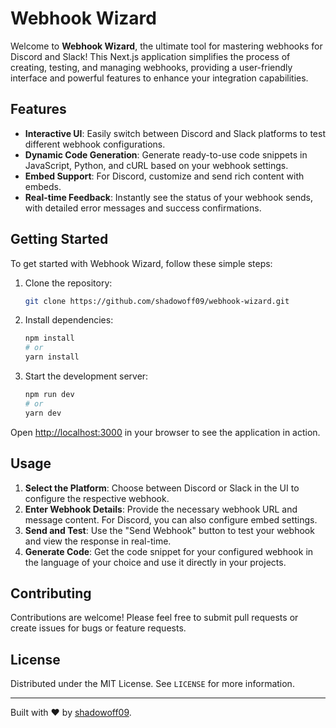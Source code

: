 # Webhook Wizard

Welcome to **Webhook Wizard**, the ultimate tool for mastering webhooks for Discord and Slack! This Next.js application simplifies the process of creating, testing, and managing webhooks, providing a user-friendly interface and powerful features to enhance your integration capabilities.

## Features

- **Interactive UI**: Easily switch between Discord and Slack platforms to test different webhook configurations.
- **Dynamic Code Generation**: Generate ready-to-use code snippets in JavaScript, Python, and cURL based on your webhook settings.
- **Embed Support**: For Discord, customize and send rich content with embeds.
- **Real-time Feedback**: Instantly see the status of your webhook sends, with detailed error messages and success confirmations.

## Getting Started

To get started with Webhook Wizard, follow these simple steps:

1. Clone the repository:
   ```bash
   git clone https://github.com/shadowoff09/webhook-wizard.git
   ```
2. Install dependencies:
   ```bash
   npm install
   # or
   yarn install
   ```
3. Start the development server:
   ```bash
   npm run dev
   # or
   yarn dev
   ```

Open [http://localhost:3000](http://localhost:3000) in your browser to see the application in action.

## Usage

1. **Select the Platform**: Choose between Discord or Slack in the UI to configure the respective webhook.
2. **Enter Webhook Details**: Provide the necessary webhook URL and message content. For Discord, you can also configure embed settings.
3. **Send and Test**: Use the "Send Webhook" button to test your webhook and view the response in real-time.
4. **Generate Code**: Get the code snippet for your configured webhook in the language of your choice and use it directly in your projects.

## Contributing

Contributions are welcome! Please feel free to submit pull requests or create issues for bugs or feature requests.

## License

Distributed under the MIT License. See `LICENSE` for more information.

---

Built with ❤️ by [shadowoff09](https://github.com/shadowoff09).
